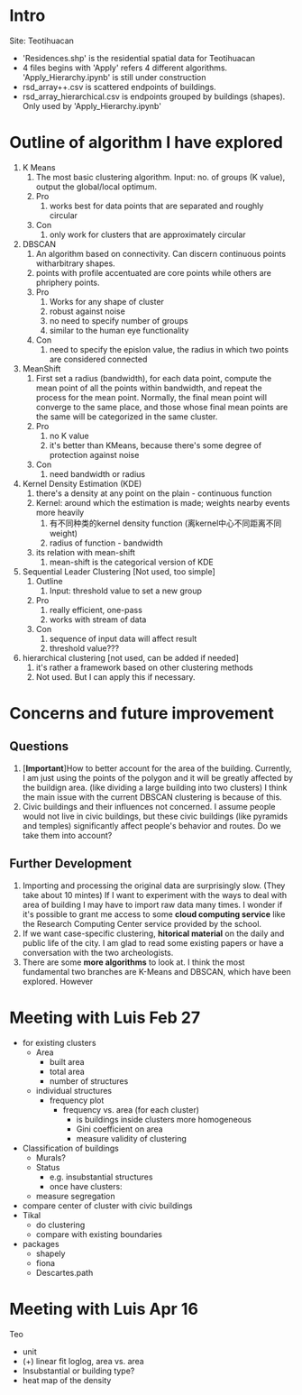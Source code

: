 # Intro

Site: Teotihuacan

* 'Residences.shp' is the residential spatial data for Teotihuacan
* 4 files begins with 'Apply' refers 4 different algorithms. 'Apply_Hierarchy.ipynb' is still under construction
* rsd_array++.csv is scattered endpoints of buildings. 
* rsd_array_hierarchical.csv is endpoints grouped by buildings (shapes). Only used by 'Apply_Hierarchy.ipynb'

# Outline of algorithm I have explored

1. K Means
   1. The most basic clustering algorithm. Input: no. of groups (K value), output the global/local optimum.
   2. Pro
      1. works best for data points that are separated and roughly circular
   3. Con
      1. only work for clusters that are approximately circular
2. DBSCAN
   1. An algorithm based on connectivity. Can discern continuous points witharbitrary shapes.
   2. points with profile accentuated are core points while others are phriphery points.
   3. Pro
      1. Works for any shape of cluster
      2. robust against noise
      3. no need to specify number of groups
      4. similar to the human eye functionality
   4. Con
      1. need to specify the epislon value, the radius in which two points are considered connected
3. MeanShift
   1. First set a radius (bandwidth), for each data point, compute the mean point of all the points within bandwidth, and repeat the process for the mean point. Normally, the final mean point will converge to the same place, and those whose final mean points are the same will be categorized in the same cluster.
   2. Pro
      1. no K value
      2. it's better than KMeans, because there's some degree of protection against noise
   3. Con
      1. need bandwidth or radius
4. Kernel Density Estimation (KDE)
   1. there's a density at any point on the plain - continuous function
   2. Kernel: around which the estimation is made; weights nearby events more heavily
      1. 有不同种类的kernel density function (离kernel中心不同距离不同weight)
      2. radius of function - bandwidth
   3. its relation with mean-shift
      1. mean-shift is the categorical version of KDE
5. Sequential Leader Clustering [Not used, too simple]
   1. Outline
      1. Input: threshold value to set a new group
   2. Pro
      1. really efficient, one-pass
      2. works with stream of data
   3. Con
      1. sequence of input data will affect result
      2. threshold value???
6. hierarchical clustering [not used, can be added if needed]
   1. it's rather a framework based on other clustering methods
   2. Not used. But I can apply this if necessary.



# Concerns and future improvement

## Questions

1. [**Important**]How to better account for the area of the building. Currently, I am just using the points of the polygon and it will be greatly affected by the buildign area. (like dividing a large building into two clusters) I think the main issue with the current DBSCAN clustering is because of this.
2. Civic buildings and their influences not concerned. I assume people would not live in civic buildings, but these civic buildings (like pyramids and temples) significantly affect people's behavior and routes. Do we take them into account?

## Further Development

1. Importing and processing the original data are surprisingly slow. (They take about 10 mintes) If I want to experiment with the ways to deal with area of building I may have to import raw data many times. I wonder if it's possible to grant me access to some **cloud computing service** like the Research Computing Center service provided by the school.
2. If we want case-specific clustering, **hitorical material** on the daily and public life of the city. I am glad to read some existing papers or have a conversation with the two archeologists.
3. There are some **more algorithms** to look at. I think the most fundamental two branches are K-Means and DBSCAN, which have been explored. However



# Meeting with Luis Feb 27

- for existing clusters
  - Area
    - built area
    - total area
    - number of structures
  - individual structures
    - frequency plot
      - frequency vs. area (for each cluster)
        - is buildings inside clusters more homogeneous
        - Gini coefficient on area 
        - measure validity of clustering
- Classification of buildings
  - Murals? 
  - Status 
    - e.g. insubstantial structures 
    - once have clusters: 
  - measure segregation 
- compare center of cluster with civic buildings
- Tikal
  - do clustering
  - compare with existing boundaries
- packages
  - shapely
  - fiona
  - Descartes.path



# Meeting with Luis Apr 16

Teo

- unit
- (+) linear fit loglog, area vs. area
- Insubstantial or building type?
- heat map of the density 

